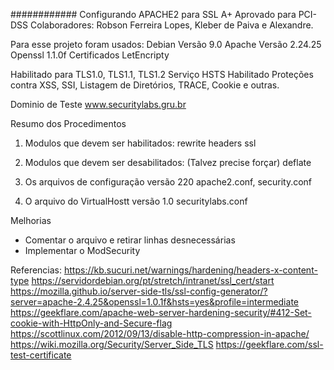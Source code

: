 ############
Configurando APACHE2 para SSL A+
Aprovado para PCI-DSS
Colaboradores: Robson Ferreira Lopes, Kleber de Paiva e Alexandre.

Para esse projeto foram usados:
Debian Versão 9.0
Apache Versão 2.24.25
Openssl 1.1.0f
Certificados LetEncripty

Habilitado para TLS1.0, TLS1.1, TLS1.2
Serviço HSTS Habilitado
Proteções contra XSS, SSI, Listagem de Diretórios, TRACE, Cookie e outras.

Dominio de Teste www.securitylabs.gru.br

Resumo dos Procedimentos
1. Modulos que devem ser habilitados:
rewrite
headers
ssl

2. Modulos que devem ser desabilitados: (Talvez precise forçar)
deflate

3. Os arquivos de configuração versão 220
apache2.conf, security.conf

4. O arquivo do VirtualHostt versão 1.0 
securitylabs.conf

Melhorias
- Comentar o arquivo e retirar linhas desnecessárias
- Implementar o ModSecurity


Referencias:
https://kb.sucuri.net/warnings/hardening/headers-x-content-type
https://servidordebian.org/pt/stretch/intranet/ssl_cert/start
https://mozilla.github.io/server-side-tls/ssl-config-generator/?server=apache-2.4.25&openssl=1.0.1f&hsts=yes&profile=intermediate
https://geekflare.com/apache-web-server-hardening-security/#412-Set-cookie-with-HttpOnly-and-Secure-flag
https://scottlinux.com/2012/09/13/disable-http-compression-in-apache/
https://wiki.mozilla.org/Security/Server_Side_TLS
https://geekflare.com/ssl-test-certificate

